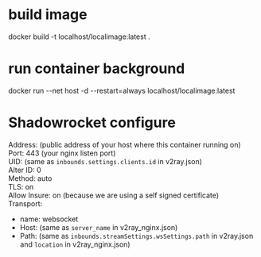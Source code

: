# build image
docker build -t localhost/localimage:latest .  

# run container background
docker run --net host  -d --restart=always  localhost/localimage:latest  

# Shadowrocket configure
Address: (public address of your host where this container running on)  
Port: 443 (your nginx listen port)  
UID: (same as `inbounds.settings.clients.id` in v2ray.json)  
Alter ID: 0  
Method: auto  
TLS: on  
Allow Insure: on (because we are using a self signed certificate)  
Transport: 
  - name: websocket
  - Host: (same as `server_name` in v2ray_nginx.json) 
  - Path: (same as `inbounds.streamSettings.wsSettings.path` in v2ray.json and `location` in v2ray_nginx.json) 
